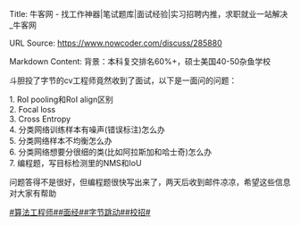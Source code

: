 Title: 牛客网 - 找工作神器|笔试题库|面试经验|实习招聘内推，求职就业一站解决_牛客网

URL Source: https://www.nowcoder.com/discuss/285880

Markdown Content:
背景：本科复交排名60%+，硕士美国40-50杂鱼学校

斗胆投了字节的cv工程师竟然收到了面试，以下是一面问的问题：

1\. RoI pooling和RoI align区别  
2\. Focal loss  
3\. Cross Entropy  
4\. 分类网络训练样本有噪声(错误标注)怎么办  
5\. 分类网络样本不均衡怎么办  
6\. 分类网络想要分很细的类(比如阿拉斯加和哈士奇)怎么办  
7\. 编程题，写目标检测里的NMS和IoU

问题答得不是很好，但编程题很快写出来了，两天后收到邮件凉凉，希望这些信息对大家有帮助

[#算法工程师#](https://www.nowcoder.com/creation/subject/146d543971d045ba84b4b8a4dd573fff)[#面经#](https://www.nowcoder.com/creation/subject/928d551be73f40db82c0ed83286c8783)[#字节跳动#](https://www.nowcoder.com/enterprise/665/discussion)[#校招#](https://www.nowcoder.com/creation/subject/d09b966a380b45ddaba9dc5a6bd5ee19)
